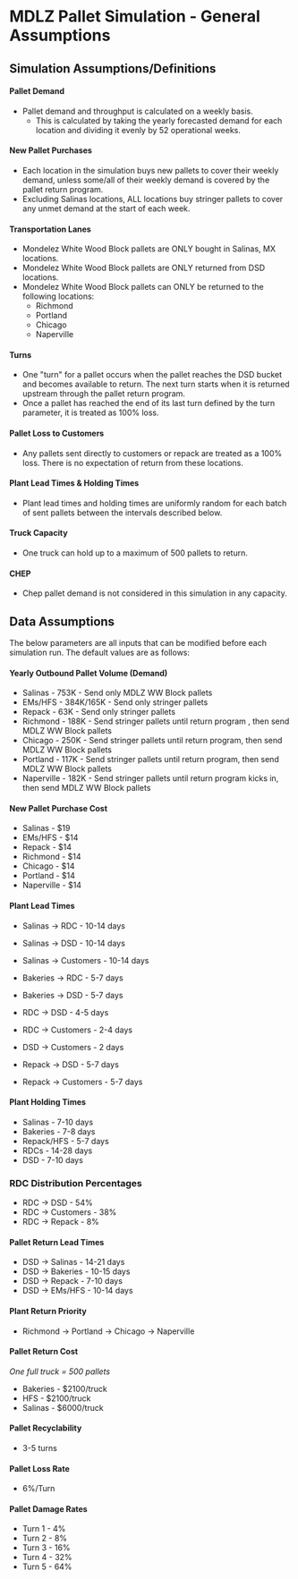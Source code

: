 # MDLZ Pallet Simulation - General Assumptions

## Simulation Assumptions/Definitions

#### Pallet Demand
* Pallet demand and throughput is calculated on a weekly basis.
  * This is calculated by taking the yearly forecasted demand for each location and dividing it evenly by 52 operational weeks.

#### New Pallet Purchases
* Each location in the simulation buys new pallets to cover their weekly demand, unless some/all of their weekly demand is covered by the pallet return program.
* Excluding Salinas locations, ALL locations buy stringer pallets to cover any unmet demand at the start of each week.

#### Transportation Lanes
* Mondelez White Wood Block pallets are ONLY bought in Salinas, MX locations.
* Mondelez White Wood Block pallets are ONLY returned from DSD locations.
* Mondelez White Wood Block pallets can ONLY be returned to the following locations:
  * Richmond
  * Portland
  * Chicago
  * Naperville

#### Turns
* One "turn" for a pallet occurs when the pallet reaches the DSD bucket and becomes available to return. The next turn starts when it is returned upstream through the pallet return program.
* Once a pallet has reached the end of its last turn defined by the turn parameter, it is treated as 100% loss.

#### Pallet Loss to Customers
* Any pallets sent directly to customers or repack are treated as a 100% loss. There is no expectation of return from these locations.

#### Plant Lead Times & Holding Times
* Plant lead times and holding times are uniformly random for each batch of sent pallets between the intervals described below. 

#### Truck Capacity
* One truck can hold up to a maximum of 500 pallets to return.

#### CHEP
* Chep pallet demand is not considered in this simulation in any capacity.

## Data Assumptions
The below parameters are all inputs that can be modified before each simulation run. The default values are as follows:

#### Yearly Outbound Pallet Volume (Demand)
* Salinas - 753K - Send only MDLZ WW Block pallets
* EMs/HFS - 384K/165K - Send only stringer pallets
* Repack - 63K - Send only stringer pallets
* Richmond - 188K - Send stringer pallets until return program , then send MDLZ WW Block pallets
* Chicago - 250K - Send stringer pallets until return program, then send MDLZ WW Block pallets
* Portland - 117K - Send stringer pallets until return program, then send MDLZ WW Block pallets
* Naperville - 182K - Send stringer pallets until return program kicks in, then send MDLZ WW Block pallets

#### New Pallet Purchase Cost
* Salinas - $19
* EMs/HFS - $14
* Repack - $14
* Richmond - $14
* Chicago - $14
* Portland - $14
* Naperville - $14

#### Plant Lead Times
* Salinas -> RDC - 10-14 days
* Salinas -> DSD - 10-14 days
* Salinas -> Customers - 10-14 days

* Bakeries -> RDC - 5-7 days
* Bakeries -> DSD - 5-7 days

* RDC -> DSD - 4-5 days
* RDC -> Customers - 2-4 days

* DSD -> Customers - 2 days

* Repack -> DSD - 5-7 days
* Repack -> Customers - 5-7 days

#### Plant Holding Times
* Salinas - 7-10 days
* Bakeries - 7-8 days
* Repack/HFS - 5-7 days
* RDCs - 14-28 days
* DSD - 7-10 days

### RDC Distribution Percentages
* RDC -> DSD - 54%
* RDC -> Customers - 38%
* RDC -> Repack - 8%

#### Pallet Return Lead Times
* DSD -> Salinas - 14-21 days
* DSD -> Bakeries - 10-15 days
* DSD -> Repack - 7-10 days
* DSD -> EMs/HFS - 10-14 days

#### Plant Return Priority
* Richmond -> Portland -> Chicago -> Naperville

#### Pallet Return Cost
*One full truck = 500 pallets*
* Bakeries - $2100/truck
* HFS - $2100/truck
* Salinas - $6000/truck

#### Pallet Recyclability
* 3-5 turns

#### Pallet Loss Rate
* 6%/Turn

#### Pallet Damage Rates
* Turn 1 - 4%
* Turn 2 - 8%
* Turn 3 - 16%
* Turn 4 - 32%
* Turn 5 - 64%




